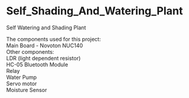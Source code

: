 # Self_Shading_And_Watering_Plant
Self Watering and Shading Plant

The components used for this project:<br>
Main Board - Novoton NUC140  <br>
Other components: <br>
LDR (light dependent resistor)<br>
HC-05 Bluetooth Module<br>
Relay<br>
Water Pump<br>
Servo motor<br>
Moisture Sensor<br>
